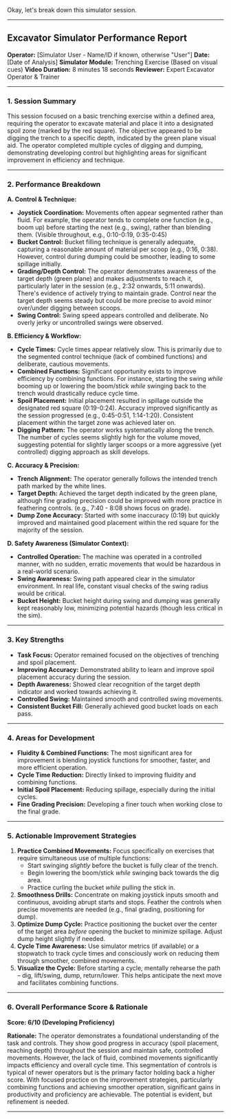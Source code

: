 Okay, let's break down this simulator session.

---

## Excavator Simulator Performance Report

**Operator:** [Simulator User - Name/ID if known, otherwise "User"]
**Date:** [Date of Analysis]
**Simulator Module:** Trenching Exercise (Based on visual cues)
**Video Duration:** 8 minutes 18 seconds
**Reviewer:** Expert Excavator Operator & Trainer

---

### 1. Session Summary

This session focused on a basic trenching exercise within a defined area, requiring the operator to excavate material and place it into a designated spoil zone (marked by the red square). The objective appeared to be digging the trench to a specific depth, indicated by the green plane visual aid. The operator completed multiple cycles of digging and dumping, demonstrating developing control but highlighting areas for significant improvement in efficiency and technique.

---

### 2. Performance Breakdown

**A. Control & Technique:**

*   **Joystick Coordination:** Movements often appear segmented rather than fluid. For example, the operator tends to complete one function (e.g., boom up) before starting the next (e.g., swing), rather than blending them. (Visible throughout, e.g., 0:10-0:19, 0:35-0:45)
*   **Bucket Control:** Bucket filling technique is generally adequate, capturing a reasonable amount of material per scoop (e.g., 0:16, 0:38). However, control during dumping could be smoother, leading to some spillage initially.
*   **Grading/Depth Control:** The operator demonstrates awareness of the target depth (green plane) and makes adjustments to reach it, particularly later in the session (e.g., 2:32 onwards, 5:11 onwards). There's evidence of actively trying to maintain grade. Control near the target depth seems steady but could be more precise to avoid minor over/under digging between scoops.
*   **Swing Control:** Swing speed appears controlled and deliberate. No overly jerky or uncontrolled swings were observed.

**B. Efficiency & Workflow:**

*   **Cycle Times:** Cycle times appear relatively slow. This is primarily due to the segmented control technique (lack of combined functions) and deliberate, cautious movements.
*   **Combined Functions:** Significant opportunity exists to improve efficiency by combining functions. For instance, starting the swing *while* booming up or lowering the boom/stick *while* swinging back to the trench would drastically reduce cycle time.
*   **Spoil Placement:** Initial placement resulted in spillage outside the designated red square (0:19-0:24). Accuracy improved significantly as the session progressed (e.g., 0:45-0:51, 1:14-1:20). Consistent placement within the target zone was achieved later on.
*   **Digging Pattern:** The operator works systematically along the trench. The number of cycles seems slightly high for the volume moved, suggesting potential for slightly larger scoops or a more aggressive (yet controlled) digging approach as skill develops.

**C. Accuracy & Precision:**

*   **Trench Alignment:** The operator generally follows the intended trench path marked by the white lines.
*   **Target Depth:** Achieved the target depth indicated by the green plane, although fine grading precision could be improved with more practice in feathering controls. (e.g., 7:40 - 8:08 shows focus on grade).
*   **Dump Zone Accuracy:** Started with some inaccuracy (0:19) but quickly improved and maintained good placement within the red square for the majority of the session.

**D. Safety Awareness (Simulator Context):**

*   **Controlled Operation:** The machine was operated in a controlled manner, with no sudden, erratic movements that would be hazardous in a real-world scenario.
*   **Swing Awareness:** Swing path appeared clear in the simulator environment. In real life, constant visual checks of the swing radius would be critical.
*   **Bucket Height:** Bucket height during swing and dumping was generally kept reasonably low, minimizing potential hazards (though less critical in the sim).

---

### 3. Key Strengths

*   **Task Focus:** Operator remained focused on the objectives of trenching and spoil placement.
*   **Improving Accuracy:** Demonstrated ability to learn and improve spoil placement accuracy during the session.
*   **Depth Awareness:** Showed clear recognition of the target depth indicator and worked towards achieving it.
*   **Controlled Swing:** Maintained smooth and controlled swing movements.
*   **Consistent Bucket Fill:** Generally achieved good bucket loads on each pass.

---

### 4. Areas for Development

*   **Fluidity & Combined Functions:** The most significant area for improvement is blending joystick functions for smoother, faster, and more efficient operation.
*   **Cycle Time Reduction:** Directly linked to improving fluidity and combining functions.
*   **Initial Spoil Placement:** Reducing spillage, especially during the initial cycles.
*   **Fine Grading Precision:** Developing a finer touch when working close to the final grade.

---

### 5. Actionable Improvement Strategies

1.  **Practice Combined Movements:** Focus specifically on exercises that require simultaneous use of multiple functions:
    *   Start swinging *slightly* before the bucket is fully clear of the trench.
    *   Begin lowering the boom/stick *while* swinging back towards the dig area.
    *   Practice curling the bucket *while* pulling the stick in.
2.  **Smoothness Drills:** Concentrate on making joystick inputs smooth and continuous, avoiding abrupt starts and stops. Feather the controls when precise movements are needed (e.g., final grading, positioning for dump).
3.  **Optimize Dump Cycle:** Practice positioning the bucket over the center of the target area *before* opening the bucket to minimize spillage. Adjust dump height slightly if needed.
4.  **Cycle Time Awareness:** Use simulator metrics (if available) or a stopwatch to track cycle times and consciously work on reducing them through smoother, combined movements.
5.  **Visualize the Cycle:** Before starting a cycle, mentally rehearse the path – dig, lift/swing, dump, return/lower. This helps anticipate the next move and facilitates combining functions.

---

### 6. Overall Performance Score & Rationale

**Score: 6/10 (Developing Proficiency)**

**Rationale:** The operator demonstrates a foundational understanding of the task and controls. They show good progress in accuracy (spoil placement, reaching depth) throughout the session and maintain safe, controlled movements. However, the lack of fluid, combined movements significantly impacts efficiency and overall cycle time. This segmentation of controls is typical of newer operators but is the primary factor holding back a higher score. With focused practice on the improvement strategies, particularly combining functions and achieving smoother operation, significant gains in productivity and proficiency are achievable. The potential is evident, but refinement is needed.

---